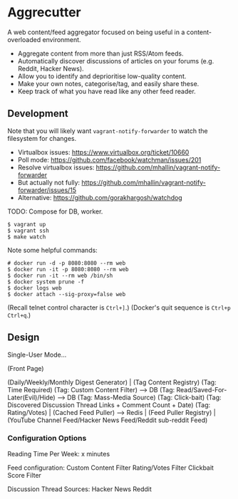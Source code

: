 # Aggrecutter

A web content/feed aggregator focused on being useful in a content-overloaded environment.

* Aggregate content from more than just RSS/Atom feeds.
* Automatically discover discussions of articles on your forums (e.g. Reddit, Hacker News).
* Allow you to identify and deprioritise low-quality content.
* Make your own notes, categorise/tag, and easily share these.
* Keep track of what you have read like any other feed reader.

## Development

Note that you will likely want `vagrant-notify-forwarder` to watch the filesystem for changes.

* Virtualbox issues: https://www.virtualbox.org/ticket/10660
* Poll mode: https://github.com/facebook/watchman/issues/201
* Resolve virtualbox issues: https://github.com/mhallin/vagrant-notify-forwarder
* But actually not fully: https://github.com/mhallin/vagrant-notify-forwarder/issues/15
* Alternative: https://github.com/gorakhargosh/watchdog


TODO: Compose for DB, worker.

    $ vagrant up
    $ vagrant ssh
    $ make watch


Note some helpful commands:

    # docker run -d -p 8080:8080 --rm web
    $ docker run -it -p 8080:8080 --rm web
    $ docker run -it --rm web /bin/sh
    $ docker system prune -f
    $ docker logs web
    $ docker attach --sig-proxy=false web

(Recall telnet control character is `Ctrl+]`.)
(Docker's quit sequence is `Ctrl+p Ctrl+q`.)


## Design

Single-User Mode...

(Front Page)

(Daily/Weekly/Monthly Digest Generator)
 |
 (Tag Content Registry)
   (Tag: Time Required)
   (Tag: Custom Content Filter)  --> DB
   (Tag: Read/Saved-For-Later(Evil)/Hide)  --> DB
   (Tag: Mass-Media Source)
   (Tag: Click-bait)
   (Tag: Discovered Discussion Thread Links + Comment Count + Date)
   (Tag: Rating/Votes)
|
(Cached Feed Puller) --> Redis
 |
(Feed Puller Registry)
 |
(YouTube Channel Feed/Hacker News Feed/Reddit sub-reddit Feed)


### Configuration Options

Reading Time Per Week:
    x minutes


Feed configuration:
    Custom Content Filter
    Rating/Votes Filter
    Clickbait Score Filter


Discussion Thread Sources:
    Hacker News
    Reddit

